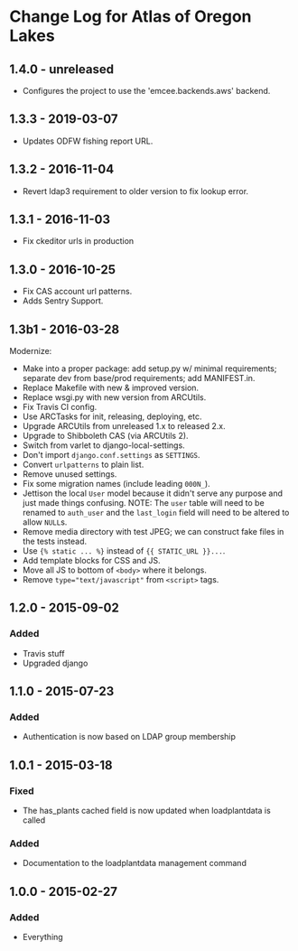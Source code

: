 # Change Log for Atlas of Oregon Lakes

## 1.4.0 - unreleased

- Configures the project to use the 'emcee.backends.aws' backend.

## 1.3.3 - 2019-03-07

- Updates ODFW fishing report URL.

## 1.3.2 - 2016-11-04

- Revert ldap3 requirement to older version to fix lookup error.

## 1.3.1 - 2016-11-03

- Fix ckeditor urls in production

## 1.3.0 - 2016-10-25

- Fix CAS account url patterns.
- Adds Sentry Support.

## 1.3b1 - 2016-03-28

Modernize:

- Make into a proper package: add setup.py w/ minimal requirements;
  separate dev from base/prod requirements; add MANIFEST.in.
- Replace Makefile with new & improved version.
- Replace wsgi.py with new version from ARCUtils.
- Fix Travis CI config.
- Use ARCTasks for init, releasing, deploying, etc.
- Upgrade ARCUtils from unreleased 1.x to released 2.x.
- Upgrade to Shibboleth CAS (via ARCUtils 2).
- Switch from varlet to django-local-settings.
- Don't import `django.conf.settings` as `SETTINGS`.
- Convert `urlpatterns` to plain list.
- Remove unused settings.
- Fix some migration names (include leading `000N_`).
- Jettison the local `User` model because it didn't serve any purpose
  and just made things confusing. NOTE: The `user` table will need to be
  renamed to `auth_user` and the `last_login` field will need to be
  altered to allow `NULL`s.
- Remove media directory with test JPEG; we can construct fake files in
  the tests instead.
- Use `{% static ... %}` instead of `{{ STATIC_URL }}...`.
- Add template blocks for CSS and JS.
- Move all JS to bottom of `<body>` where it belongs.
- Remove `type="text/javascript"` from `<script>` tags.

## 1.2.0 - 2015-09-02

### Added

- Travis stuff
- Upgraded django


## 1.1.0 - 2015-07-23

### Added

- Authentication is now based on LDAP group membership


## 1.0.1 - 2015-03-18

### Fixed

- The has_plants cached field is now updated when loadplantdata is called

### Added

- Documentation to the loadplantdata management command


## 1.0.0 - 2015-02-27

### Added

- Everything
